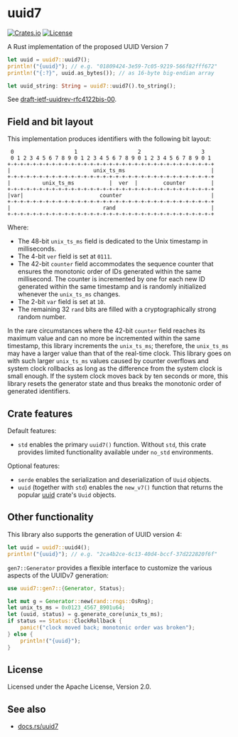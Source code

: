 # uuid7

[![Crates.io](https://img.shields.io/crates/v/uuid7)](https://crates.io/crates/uuid7)
[![License](https://img.shields.io/crates/l/uuid7)](https://github.com/LiosK/uuid7-rs/blob/main/LICENSE)

A Rust implementation of the proposed UUID Version 7

```rust
let uuid = uuid7::uuid7();
println!("{uuid}"); // e.g. "01809424-3e59-7c05-9219-566f82fff672"
println!("{:?}", uuid.as_bytes()); // as 16-byte big-endian array

let uuid_string: String = uuid7::uuid7().to_string();
```

See [draft-ietf-uuidrev-rfc4122bis-00](https://www.ietf.org/archive/id/draft-ietf-uuidrev-rfc4122bis-00.html).

## Field and bit layout

This implementation produces identifiers with the following bit layout:

```text
 0                   1                   2                   3
 0 1 2 3 4 5 6 7 8 9 0 1 2 3 4 5 6 7 8 9 0 1 2 3 4 5 6 7 8 9 0 1
+-+-+-+-+-+-+-+-+-+-+-+-+-+-+-+-+-+-+-+-+-+-+-+-+-+-+-+-+-+-+-+-+
|                          unix_ts_ms                           |
+-+-+-+-+-+-+-+-+-+-+-+-+-+-+-+-+-+-+-+-+-+-+-+-+-+-+-+-+-+-+-+-+
|          unix_ts_ms           |  ver  |        counter        |
+-+-+-+-+-+-+-+-+-+-+-+-+-+-+-+-+-+-+-+-+-+-+-+-+-+-+-+-+-+-+-+-+
|var|                        counter                            |
+-+-+-+-+-+-+-+-+-+-+-+-+-+-+-+-+-+-+-+-+-+-+-+-+-+-+-+-+-+-+-+-+
|                             rand                              |
+-+-+-+-+-+-+-+-+-+-+-+-+-+-+-+-+-+-+-+-+-+-+-+-+-+-+-+-+-+-+-+-+
```

Where:

- The 48-bit `unix_ts_ms` field is dedicated to the Unix timestamp in
  milliseconds.
- The 4-bit `ver` field is set at `0111`.
- The 42-bit `counter` field accommodates the sequence counter that ensures the
  monotonic order of IDs generated within the same millisecond. The counter is
  incremented by one for each new ID generated within the same timestamp and is
  randomly initialized whenever the `unix_ts_ms` changes.
- The 2-bit `var` field is set at `10`.
- The remaining 32 `rand` bits are filled with a cryptographically strong random
  number.

In the rare circumstances where the 42-bit `counter` field reaches its maximum
value and can no more be incremented within the same timestamp, this library
increments the `unix_ts_ms`; therefore, the `unix_ts_ms` may have a larger value
than that of the real-time clock. This library goes on with such larger
`unix_ts_ms` values caused by counter overflows and system clock rollbacks as
long as the difference from the system clock is small enough. If the system
clock moves back by ten seconds or more, this library resets the generator state
and thus breaks the monotonic order of generated identifiers.

## Crate features

Default features:

- `std` enables the primary `uuid7()` function. Without `std`, this crate
  provides limited functionality available under `no_std` environments.

Optional features:

- `serde` enables the serialization and deserialization of `Uuid` objects.
- `uuid` (together with `std`) enables the `new_v7()` function that returns the
  popular [uuid](https://crates.io/crates/uuid) crate's `Uuid` objects.

## Other functionality

This library also supports the generation of UUID version 4:

```rust
let uuid = uuid7::uuid4();
println!("{uuid}"); // e.g. "2ca4b2ce-6c13-40d4-bccf-37d222820f6f"
```

`gen7::Generator` provides a flexible interface to customize the various aspects
of the UUIDv7 generation:

```rust
use uuid7::gen7::{Generator, Status};

let mut g = Generator::new(rand::rngs::OsRng);
let unix_ts_ms = 0x0123_4567_8901u64;
let (uuid, status) = g.generate_core(unix_ts_ms);
if status == Status::ClockRollback {
    panic!("clock moved back; monotonic order was broken");
} else {
    println!("{uuid}");
}
```

## License

Licensed under the Apache License, Version 2.0.

## See also

- [docs.rs/uuid7](https://docs.rs/uuid7)
